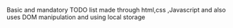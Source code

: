 Basic and mandatory TODO list made through html,css ,Javascript and also uses DOM manipulation and using local storage
